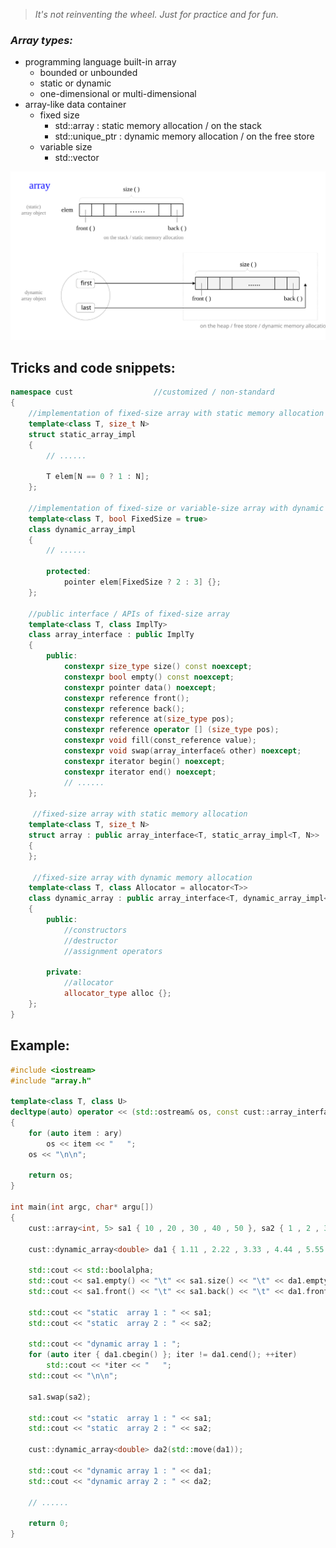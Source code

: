 > *It's not reinventing the wheel. Just for practice and for fun.*<br>

### *Array types:*
* programming language built-in array
   * bounded or unbounded
   * static or dynamic
   * one-dimensional or multi-dimensional
* array-like data container
   * fixed size
      * std::array : static  memory allocation / on the stack
      * std::unique_ptr : dynamic memory allocation / on the free store
   * variable size
      * std::vector

![array](/Images/array.svg)

## Tricks and code snippets:

```C++
namespace cust					//customized / non-standard
{
	//implementation of fixed-size array with static memory allocation
	template<class T, size_t N>
	struct static_array_impl
	{
		// ......
    
		T elem[N == 0 ? 1 : N];
	};
  
	//implementation of fixed-size or variable-size array with dynamic memory allocation
	template<class T, bool FixedSize = true>
	class dynamic_array_impl
	{
		// ......
    
		protected:
			pointer elem[FixedSize ? 2 : 3] {};
	};
  
	//public interface / APIs of fixed-size array
	template<class T, class ImplTy>
	class array_interface : public ImplTy
	{
		public:
			constexpr size_type size() const noexcept;
			constexpr bool empty() const noexcept;
			constexpr pointer data() noexcept;
			constexpr reference front();
			constexpr reference back();
			constexpr reference at(size_type pos);
			constexpr reference operator [] (size_type pos);
			constexpr void fill(const_reference value);
			constexpr void swap(array_interface& other) noexcept;
			constexpr iterator begin() noexcept;
			constexpr iterator end() noexcept;
			// ......
	};
  
	 //fixed-size array with static memory allocation
	template<class T, size_t N>
	struct array : public array_interface<T, static_array_impl<T, N>>
	{
	};

	 //fixed-size array with dynamic memory allocation
	template<class T, class Allocator = allocator<T>>
	class dynamic_array : public array_interface<T, dynamic_array_impl<T>>
	{
		public:
			//constructors
			//destructor
			//assignment operators
      
		private:
			//allocator
			allocator_type alloc {};
	};
}
```

## Example:

```C++
#include <iostream>
#include "array.h"

template<class T, class U>
decltype(auto) operator << (std::ostream& os, const cust::array_interface<T, U>& ary)
{
	for (auto item : ary)
		os << item << "   ";
	os << "\n\n";

	return os;
}

int main(int argc, char* argu[])
{
	cust::array<int, 5> sa1 { 10 , 20 , 30 , 40 , 50 }, sa2 { 1 , 2 , 3 , 4 , 5 };

	cust::dynamic_array<double> da1 { 1.11 , 2.22 , 3.33 , 4.44 , 5.55 , 6.66 , 7.77 , 8.88 , 9.99 };

	std::cout << std::boolalpha;
	std::cout << sa1.empty() << "\t" << sa1.size() << "\t" << da1.empty() << "\t" << da1.size() << "\n";
	std::cout << sa1.front() << "\t" << sa1.back() << "\t" << da1.front() << "\t" << da1.back() << "\n\n";

	std::cout << "static  array 1 : " << sa1;
	std::cout << "static  array 2 : " << sa2;

	std::cout << "dynamic array 1 : ";
	for (auto iter { da1.cbegin() }; iter != da1.cend(); ++iter)
		std::cout << *iter << "   ";
	std::cout << "\n\n";

	sa1.swap(sa2);

	std::cout << "static  array 1 : " << sa1;
	std::cout << "static  array 2 : " << sa2;

	cust::dynamic_array<double> da2(std::move(da1));

	std::cout << "dynamic array 1 : " << da1;
	std::cout << "dynamic array 2 : " << da2;

	// ......

	return 0;
}
```
